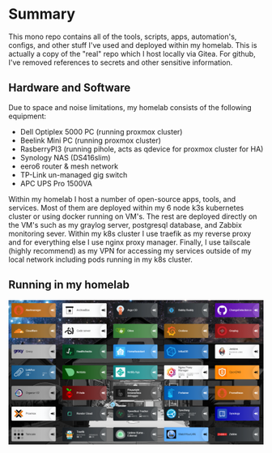 # Summary

This mono repo contains all of the tools, scripts, apps, automation's, configs, and other stuff I've used and deployed within my homelab. This is actually a copy of the "real" repo which I host locally via Gitea. For github, I've removed references to secrets and other sensitive information.

## Hardware and Software

Due to space and noise limitations, my homelab consists of the following equipment:

* Dell Optiplex 5000 PC (running proxmox cluster)
* Beelink Mini PC (running proxmox cluster)
* RasberryPI3 (running pihole, acts as qdevice for proxmox cluster for HA)
* Synology NAS (DS416slim)
* eero6 router & mesh network
* TP-Link un-managed gig switch
* APC UPS Pro 1500VA

Within my homelab I host a number of open-source apps, tools, and services. Most of them are deployed within my 6 node k3s kubernetes cluster or using docker running on VM's. The rest are deployed directly on the VM's such as my graylog server, postgresql database, and Zabbix monitoring sever. Within my k8s cluster I use traefik as my reverse proxy and for everything else I use nginx proxy manager. Finally, I use tailscale (highly recommend) as my VPN for accessing my services outside of my local network including pods running in my k8s cluster.

## Running in my homelab

![running homelab services](static/running_homelab_services.png)
